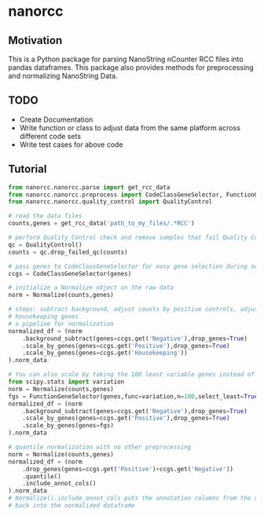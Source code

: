 # nanorcc
## Motivation
This is a Python package for parsing NanoString nCounter RCC files into pandas dataframes. 
This package also provides methods for preprocessing and normalizing NanoString Data.
## TODO
* Create Documentation
* Write function or class to adjust data from the same platform across different code sets
* Write test cases for above code
## Tutorial
```python
from nanorcc.nanorcc.parse import get_rcc_data
from nanorcc.nanorcc.preprocess import CodeClassGeneSelector, FunctionGeneSelector, Normalize
from nanorcc.nanorcc.quality_control import QualityControl

# read the data files
counts,genes = get_rcc_data('path_to_my_files/.*RCC')

# perform Quality Control check and remove samples that fail Quality Control
qc = QualityControl()
counts = qc.drop_failed_qc(counts)

# pass genes to CodeClassGeneSelector for easy gene selection during normalization.
ccgs = CodeClassGeneSelector(genes)

# initialize a Normalize object on the raw data
norm = Normalize(counts,genes)

# steps: subtract background, adjust counts by positive controls, adjust counts by 
# housekeeping genes
# a pipeline for normalization
normalized_df = (norm
    .background_subtract(genes=ccgs.get('Negative'),drop_genes=True)
    .scale_by_genes(genes=ccgs.get('Positive'),drop_genes=True)
    .scale_by_genes(genes=ccgs.get('Housekeeping'))
).norm_data

# You can also scale by taking the 100 least variable genes instead of housekeeping
from scipy.stats import variation
norm = Normalize(counts,genes)
fgs = FunctionGeneSelector(genes,func=variation,n=100,select_least=True)
normalized_df = (norm
    .background_subtract(genes=ccgs.get('Negative'),drop_genes=True)
    .scale_by_genes(genes=ccgs.get('Positive'),drop_genes=True)
    .scale_by_genes(genes=fgs)
).norm_data

# quantile normalization with no other preprocessing
norm = Normalize(counts,genes)
normalized_df = (norm
    .drop_genes(genes=ccgs.get('Positive')+ccgs.get('Negative'))
    .quantile()
    .include_annot_cols()
).norm_data
# Normalize().include_annot_cols puts the annotation columns from the raw data
# back into the normalized dataframe
```